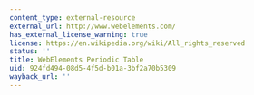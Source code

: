 ```yaml
---
content_type: external-resource
external_url: http://www.webelements.com/
has_external_license_warning: true
license: https://en.wikipedia.org/wiki/All_rights_reserved
status: ''
title: WebElements Periodic Table
uid: 924fd494-08d5-4f5d-b01a-3bf2a70b5309
wayback_url: ''
---
```

